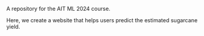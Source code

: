 A repository for the AIT ML 2024 course.

Here, we create a website that helps users predict the estimated sugarcane yield.

